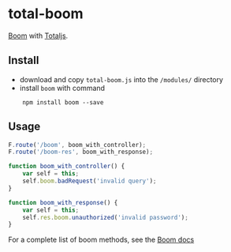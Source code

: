 # total-boom
[Boom](https://www.npmjs.org/package/boom) with [Totaljs](https://github.com/totaljs).

## Install

- download and copy `total-boom.js` into the `/modules/` directory
- install `boom` with command
```
    npm install boom --save
```
## Usage

```js
F.route('/boom', boom_with_controller);
F.route('/boom-res', boom_with_response);

function boom_with_controller() {
    var self = this;
    self.boom.badRequest('invalid query');
}

function boom_with_response() {
    var self = this;
    self.res.boom.unauthorized('invalid password');
}

```
For a complete list of boom methods, see the [Boom docs](https://github.com/hapijs/boom#overview)
